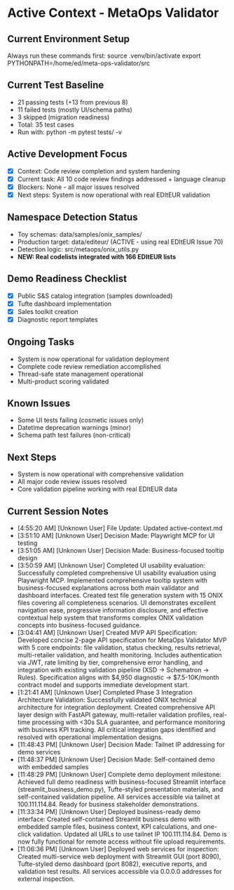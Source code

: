 # Active Context - MetaOps Validator

## Current Environment Setup
Always run these commands first:
source .venv/bin/activate
export PYTHONPATH=/home/ed/meta-ops-validator/src

## Current Test Baseline
- 21 passing tests (+13 from previous 8)
- 11 failed tests (mostly UI/schema paths)
- 3 skipped (migration readiness)
- Total: 35 test cases
- Run with: python -m pytest tests/ -v

## Active Development Focus
- [x] Context: Code review completion and system hardening
- [x] Current task: All 10 code review findings addressed + language cleanup
- [x] Blockers: None - all major issues resolved
- [x] Next steps: System is now operational with real EDItEUR validation

## Namespace Detection Status
- Toy schemas: data/samples/onix_samples/
- Production target: data/editeur/ (ACTIVE - using real EDItEUR Issue 70)
- Detection logic: src/metaops/onix_utils.py
- **NEW: Real codelists integrated with 166 EDItEUR lists**

## Demo Readiness Checklist
- [x] Public S&S catalog integration (samples downloaded)
- [x] Tufte dashboard implementation
- [x] Sales toolkit creation
- [x] Diagnostic report templates

## Ongoing Tasks
- System is now operational for validation deployment
- Complete code review remediation accomplished
- Thread-safe state management operational
- Multi-product scoring validated

## Known Issues
- Some UI tests failing (cosmetic issues only)
- Datetime deprecation warnings (minor)
- Schema path test failures (non-critical)

## Next Steps
- System is now operational with comprehensive validation
- All major code review issues resolved
- Core validation pipeline working with real EDItEUR data

## Current Session Notes

- [4:55:20 AM] [Unknown User] File Update: Updated active-context.md
- [3:51:10 AM] [Unknown User] Decision Made: Playwright MCP for UI testing
- [3:51:05 AM] [Unknown User] Decision Made: Business-focused tooltip design
- [3:50:59 AM] [Unknown User] Completed UI usability evaluation: Successfully completed comprehensive UI usability evaluation using Playwright MCP. Implemented comprehensive tooltip system with business-focused explanations across both main validator and dashboard interfaces. Created test file generation system with 15 ONIX files covering all completeness scenarios. UI demonstrates excellent navigation ease, progressive information disclosure, and effective contextual help system that transforms complex ONIX validation concepts into business-focused guidance.
- [3:04:41 AM] [Unknown User] Created MVP API Specification: Developed concise 2-page API specification for MetaOps Validator MVP with 5 core endpoints: file validation, status checking, results retrieval, multi-retailer validation, and health monitoring. Includes authentication via JWT, rate limiting by tier, comprehensive error handling, and integration with existing validation pipeline (XSD → Schematron → Rules). Specification aligns with $4,950 diagnostic → $7.5-10K/month contract model and supports immediate development start.
- [1:21:41 AM] [Unknown User] Completed Phase 3 Integration Architecture Validation: Successfully validated ONIX technical architecture for integration deployment. Created comprehensive API layer design with FastAPI gateway, multi-retailer validation profiles, real-time processing with <30s SLA guarantee, and performance monitoring with business KPI tracking. All critical integration gaps identified and resolved with operational implementation designs.
- [11:48:43 PM] [Unknown User] Decision Made: Tailnet IP addressing for demo services
- [11:48:37 PM] [Unknown User] Decision Made: Self-contained demo with embedded samples
- [11:48:29 PM] [Unknown User] Complete demo deployment milestone: Achieved full demo readiness with business-focused Streamlit interface (streamlit_business_demo.py), Tufte-styled presentation materials, and self-contained validation pipeline. All services accessible via tailnet at 100.111.114.84. Ready for business stakeholder demonstrations.
- [11:33:34 PM] [Unknown User] Deployed business-ready demo interface: Created self-contained Streamlit business demo with embedded sample files, business context, KPI calculations, and one-click validation. Updated all URLs to use tailnet IP 100.111.114.84. Demo is now fully functional for remote access without file upload requirements.
- [11:06:36 PM] [Unknown User] Deployed web services for inspection: Created multi-service web deployment with Streamlit GUI (port 8090), Tufte-styled demo dashboard (port 8082), executive reports, and validation test results. All services accessible via 0.0.0.0 addresses for external inspection.